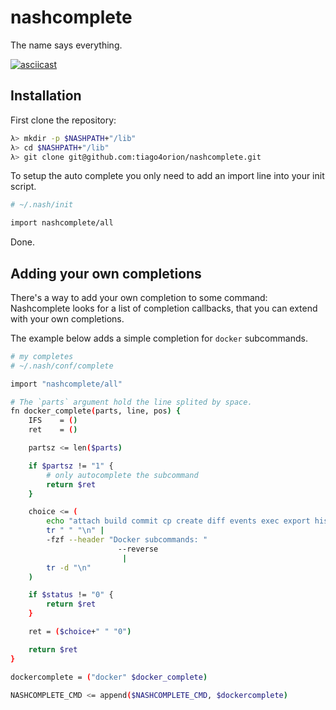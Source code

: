 # nashcomplete

The name says everything.

[![asciicast](https://asciinema.org/a/enr2mrchewlezfproraoh4gdy.png)](https://asciinema.org/a/enr2mrchewlezfproraoh4gdy?autoplay=true&speed=2)

## Installation

First clone the repository:

```sh
λ> mkdir -p $NASHPATH+"/lib"
λ> cd $NASHPATH+"/lib"
λ> git clone git@github.com:tiago4orion/nashcomplete.git
```

To setup the auto complete you only need to add an import line into your init script.

```sh
# ~/.nash/init

import nashcomplete/all

```

Done.

## Adding your own completions

There's a way to add your own completion to some command:
Nashcomplete looks for a list of completion callbacks, that you can extend with your own completions.

The example below adds a simple completion for `docker` subcommands.

```sh
# my completes
# ~/.nash/conf/complete

import "nashcomplete/all"

# The `parts` argument hold the line splited by space.
fn docker_complete(parts, line, pos) {
	IFS    = ()
	ret    = ()

	partsz <= len($parts)

	if $partsz != "1" {
		# only autocomplete the subcommand
		return $ret
	}

	choice <= (
		echo "attach build commit cp create diff events exec export history images import info inspect kill load login logout logs network node pause port ps pull push rename restart rm rmi run save search service start stats stop swarm tag top unpause update version volume wait" |
		tr " " "\n" |
		-fzf --header "Docker subcommands: "
						--reverse
						 |
		tr -d "\n"
	)

	if $status != "0" {
		return $ret
	}

	ret = ($choice+" " "0")

	return $ret
}

dockercomplete = ("docker" $docker_complete)

NASHCOMPLETE_CMD <= append($NASHCOMPLETE_CMD, $dockercomplete)
```
